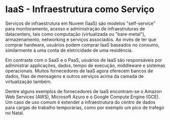 # IaaS - Infraestrutura como Serviço

Serviços de infraestrutura em Nuvem (IaaS) são modelos "self-service" para monitoramento, acesso e administração de infraestruturas de datacenters, tais como computação (virtualizada ou "bare-metal"), armazenamento, networking e serviços associados. Ao invés de ter que comprar hardware, usuários podem comprar IaaS baseados no consumo, similarmente à uma conta de eletricidade de uma residẽncia.

Em contraste com o SaaS e o PaaS, usuários de IaaS são responsáveis por administrar applicações, dados, tempo de execução, middleware e sistemas operacionais. Muitos fornecedores de IaaS agora oferecem bancos de dados, filas de mensagens e outros serviços acima da camada de virtualização também. 

Dentre alguns exemplos de fornecedores de IaaS encontram-se o Amazon Web Services (AWS), Microsoft Azuro e o Google Compute Engine (GCE). Um caso de uso comum é extender a infraestrutura do centro de dados para cargas de trabalho temporárias, como por exemplo um pico de trafego no Natal.
